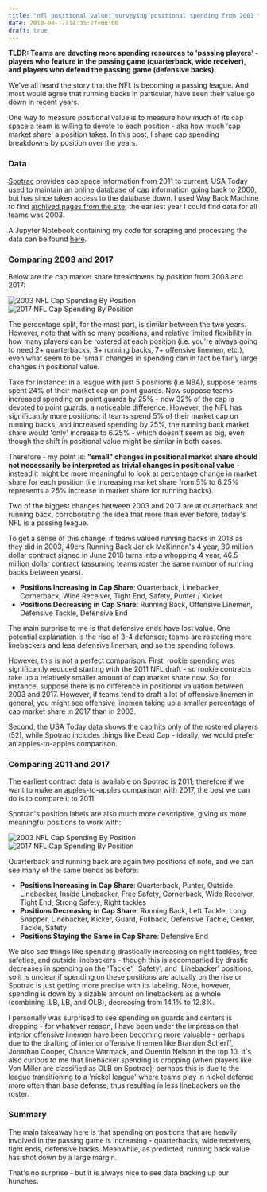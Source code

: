 ```yaml
---
title: "nfl positional value: surveying positional spending from 2003 to 2017"
date: 2018-08-17T14:35:27+08:00
draft: true
---
```


**TLDR: Teams are devoting more spending resources to 'passing players' - players who feature in the passing game (quarterback, wide receiver), and players who defend the passing game (defensive backs).**

We've all heard the story that the NFL is becoming a passing league. And most would agree that running backs in particular, have seen their value go down in recent years.

One way to measure positional value is to measure how much of its cap space a team is willing to devote to each position - aka how much 'cap market share' a position takes. In this post, I share cap spending breakdowns by position over the years.

### Data

[Spotrac](https://www.spotrac.com/nfl/st.-louis-rams/cap/2011/) provides cap space information from 2011 to current. USA Today used to maintain an online database of cap information going back to 2000, but has since taken access to the database down. I used Way Back Machine to find [archived pages from the site](http://web.archive.org/web/20120427003444/http://content.usatoday.com:80/sportsdata/football/nfl/Patriots/salaries/2003); the earliest year I could find data for all teams was 2003. 

A Jupyter Notebook containing my code for scraping and processing the data can be found [here](https://github.com/liaosteven/hugopersonalsite/tree/master/static/code/nfl_positional_value).

### Comparing 2003 and 2017

Below are the cap market share breakdowns by position from 2003 and 2017:

![2003 NFL Cap Spending By Position](/img/nfl_positional_value/pie_2003.png#49)
![2017 NFL Cap Spending By Position](/img/nfl_positional_value/pie_2017_amended.png#49)

The percentage split, for the most part, is similar between the two years. However, note that with so many positions, and relative limited flexibility in how many players can be rostered at each position (i.e. you're always going to need 2+ quarterbacks, 3+ running backs, 7+ offensive linemen, etc.), even what seem to be 'small' changes in spending can in fact be fairly large changes in positional value.

Take for instance: in a league with just 5 positions (i.e NBA), suppose teams spent 24% of their market cap on point guards. Now suppose teams increased spending on point guards by 25% - now 32% of the cap is devoted to point guards, a noticeable difference. However, the NFL has significantly more positions; if teams spend 5% of their market cap on running backs, and increased spending by 25%, the running back market share would 'only' increase to 6.25% - which doesn't seem as big, even though the shift in positional value might be similar in both cases.

Therefore - my point is: **"small" changes in positional market share should not necessarily be interpreted as trivial changes in positional value** - instead it might be more meaningful to look at percentage change in market share for each position (i.e increasing market share from 5% to 6.25% represents a 25% increase in market share for running backs).

Two of the biggest changes between 2003 and 2017 are at quarterback and running back, corroborating the idea that more than ever before, today's NFL is a passing league.

To get a sense of this change, if teams valued running backs in 2018 as they did in 2003, 49ers Running Back Jerick McKinnon's 4 year, 30 million dollar contract signed in June 2018 turns into a whopping 4 year, 46.5 million dollar contract (assuming teams roster the same number of running backs between years). 

* **Positions Increasing in Cap Share**: Quarterback, Linebacker, Cornerback, Wide Receiver, Tight End, Safety, Punter / Kicker
* **Positions Decreasing in Cap Share**: Running Back, Offensive Linemen, Defensive Tackle, Defensive End

The main surprise to me is that defensive ends have lost value. One potential explanation is the rise of 3-4 defenses; teams are rostering more linebackers and less defensive lineman, and so the spending follows. 

However, this is not a perfect comparison. First, rookie spending was significantly reduced starting with the 2011 NFL draft - so rookie contracts take up a relatively smaller amount of cap market share now. So, for instance, suppose there is no difference in positional valuation between 2003 and 2017. However, if teams tend to draft a lot of offensive linemen in general, you might see offensive linemen taking up a smaller percentage of cap market share in 2017 than in 2003.

Second, the USA Today data shows the cap hits only of the rostered players (52), while Spotrac includes things like Dead Cap - ideally, we would prefer an apples-to-apples comparison. 

### Comparing 2011 and 2017

The earliest contract data is available on Spotrac is 2011; therefore if we want to make an apples-to-apples comparison with 2017, the best we can do is to compare it to 2011.

Spotrac's position labels are also much more descriptive, giving us more meaningful positions to work with:

![2003 NFL Cap Spending By Position](/img/nfl_positional_value/pie_2011.png#49)
![2017 NFL Cap Spending By Position](/img/nfl_positional_value/pie_2017.png#49)

Quarterback and running back are again two positions of note, and we can see many of the same trends as before:

* **Positions Increasing in Cap Share**: Quarterback, Punter, Outside Linebacker, Inside Linebacker, Free Safety, Cornerback, Wide Receiver, Tight End, Strong Safety, Right tackles
* **Positions Decreasing in Cap Share**: Running Back, Left Tackle, Long Snapper, Linebacker, Kicker, Guard, Fullback, Defensive Tackle, Center, Tackle, Safety
* **Positions Staying the Same in Cap Share**: Defensive End

We also see things like spending drastically increasing on right tackles, free safeties, and outside linebackers - though this is accompanied by drastic decreases in spending on the 'Tackle', 'Safety', and 'Linebacker' positions, so it is unclear if spending on these positions are actually on the rise or Spotrac is just getting more precise with its labeling. Note, however, spending is down by a sizable amount on linebackers as a whole (combining ILB, LB, and OLB), decreasing from 14.1% to 12.8%.

I personally was surprised to see spending on guards and centers is dropping - for whatever reason, I have been under the impression that interior offensive linemen have been becoming more valuable - perhaps due to the drafting of interior offensive linemen like Brandon Scherff, Jonathan Cooper, Chance Warmack, and Quentin Nelson in the top 10. It's also curious to me that linebacker spending is dropping (when players like Von Miller are classified as OLB on Spotrac); perhaps this is due to the league transitioning to a 'nickel league' where teams play in nickel defense more often than base defense, thus resulting in less linebackers on the roster.

### Summary

The main takeaway here is that spending on positions that are heavily involved in the passing game is increasing - quarterbacks, wide receivers, tight ends, defensive backs. Meanwhile, as predicted, running back value has shot down by a large margin.

That's no surprise - but it is always nice to see data backing up our hunches.


